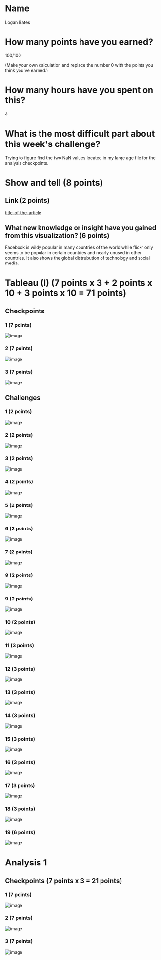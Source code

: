 # Name

Logan Bates

# How many points have you earned?

100/100

(Make your own calculation and replace the number 0 with the points you think you've earned.)

# How many hours have you spent on this?

4

# What is the most difficult part about this week's challenge?

Trying to figure find the two NaN values located in my large age file for the analysis checkpoints.

# Show and tell (8 points)

## Link (2 points)

[title-of-the-article](https://secure.flickr.com/photos/walkingsf/5912385701/in/set-72157627140310742/)

## What new knowledge or insight have you gained from this visualization? (6 points)

Facebook is wildy popular in many countries of the world while flickr only seems to be popular in certain countries and nearly unused in other countries. It also shows the global distrubution of technology and social media. 

# Tableau (I) (7 points x 3 + 2 points x 10 + 3 points x 10 = 71 points)

## Checkpoints

### 1 (7 points)

![image](checkpoint1.png?raw=true)

### 2 (7 points)

![image](checkpoint2.png?raw=true)

### 3 (7 points)

![image](checkpoint3.png?raw=true)

## Challenges

### 1 (2 points)

![image](challenge1.png?raw=true)

### 2 (2 points)

![image](challenge2.png?raw=true)

### 3 (2 points)

![image](challenge3.png?raw=true)

### 4 (2 points)

![image](challenge4.png?raw=true)

### 5 (2 points)

![image](challenge5.png?raw=true)

### 6 (2 points)

![image](challenge6.png?raw=true)

### 7 (2 points)

![image](challenge7.png?raw=true)

### 8 (2 points)

![image](challenge8.png?raw=true)

### 9 (2 points)

![image](challenge9.png?raw=true)

### 10 (2 points)

![image](challenge10.png?raw=true)

### 11 (3 points)

![image](challenge11.png?raw=true)

### 12 (3 points)

![image](challenge12.png?raw=true)

### 13 (3 points)

![image](challenge13.png?raw=true)

### 14 (3 points)

![image](challenge14.png?raw=true)

### 15 (3 points)

![image](challenge15.png?raw=true)

### 16 (3 points)

![image](challenge16.png?raw=true)

### 17 (3 points)

![image](challenge17.png?raw=true)

### 18 (3 points)

![image](challenge18.png?raw=true)

### 19 (6 points)

![image](challenge19.png?raw=true)



# Analysis 1

## Checkpoints (7 points x 3 = 21 points)

### 1 (7 points)

![image](checkpoint1A.png?raw=true)

### 2 (7 points)

![image](checkpoint2A.png?raw=true)

### 3 (7 points)

![image](checkpoint3A.png?raw=true)
